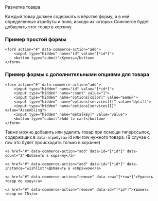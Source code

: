Разметка товара

Каждый товар должен содержать в вёрстке форму, а в ней определенные атрибуты и поля, исходя из которых Commerce будет добавлять этот товар в корзину.


### Пример простой формы ###
```
<form action="#" data-commerce-action="add">
    <input type="hidden" name="id" value="[*id*]">
    <button type="submit">Купить</button>
</form>
```
### Пример формы с дополнительными опциями для товара ###
```
<form action="#" data-commerce-action="add">
    <input type="hidden" name="id" value="[*id*]">
    <input type="hidden" name="count" value="1">
    <input type="hidden" name="options[color]" value="Белый">
    <input type="hidden" name="options[services][]" value="Uplift">
    <input type="hidden" name="options[services][]" value="Assembling">
    <input type="hidden" name="meta[key]" value="value">
    <button type="submit">Add to cart</button>
</form>
```
Также можно добавить или удалить товар при помощи гиперссылок, содержащих в `data-атрибутах` id или row нужного товара. (В случае с row это будет происходить только в корзине)
 

```
<a href="#" data-commerce-action="add" data-id="[*id*]" data-count="2">Добавить в корзину</a>

<a href="#" data-commerce-action="add" data-id="[*id*]" data-instance="wishlist">Добавить в избранное</a>

<a href="#" data-commerce-action="remove" data-row="[*row*]">Удалить товар по хэшу</a>

<a href="#" data-commerce-action="remove" data-id="[*id*]">Удалить товар по ID</a>
```
